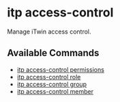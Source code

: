 # itp access-control

Manage iTwin access control.

## Available Commands

- [itp access-control permissions](access-control/permissions/overview.md)
- [itp access-control role](access-control/role/overview.md)
- [itp access-control group](access-control/group/overview.md)
- [itp access-control member](access-control/member/overview.md)
